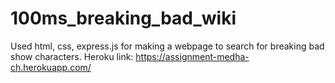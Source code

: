 # 100ms_breaking_bad_wiki

Used html, css, express.js for making a webpage to search for breaking bad show characters.
Heroku link:  https://assignment-medha-ch.herokuapp.com/
